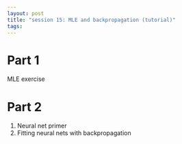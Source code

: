 ```yaml
---
layout: post
title: "session 15: MLE and backpropagation (tutorial)"
tags:
---
```


# Part 1

MLE exercise


# Part 2

1. Neural net primer
2. Fitting neural nets with backpropagation
